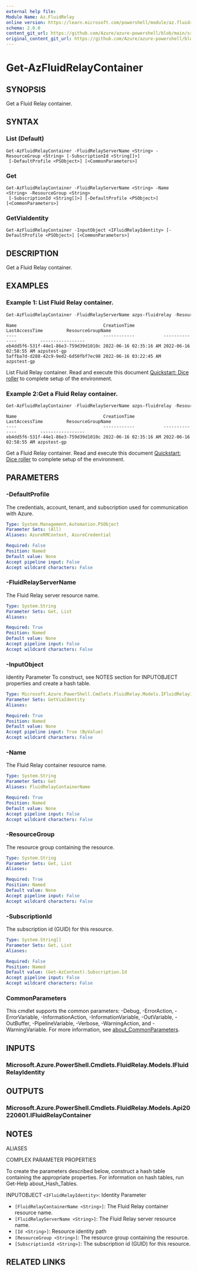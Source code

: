 ```yaml
---
external help file: 
Module Name: Az.FluidRelay
online version: https://learn.microsoft.com/powershell/module/az.fluidrelay/get-azfluidrelaycontainer
schema: 2.0.0
content_git_url: https://github.com/Azure/azure-powershell/blob/main/src/FluidRelay/FluidRelay/help/Get-AzFluidRelayContainer.md
original_content_git_url: https://github.com/Azure/azure-powershell/blob/main/src/FluidRelay/FluidRelay/help/Get-AzFluidRelayContainer.md
---
```


# Get-AzFluidRelayContainer

## SYNOPSIS
Get a Fluid Relay container.

## SYNTAX

### List (Default)
```
Get-AzFluidRelayContainer -FluidRelayServerName <String> -ResourceGroup <String> [-SubscriptionId <String[]>]
 [-DefaultProfile <PSObject>] [<CommonParameters>]
```

### Get
```
Get-AzFluidRelayContainer -FluidRelayServerName <String> -Name <String> -ResourceGroup <String>
 [-SubscriptionId <String[]>] [-DefaultProfile <PSObject>] [<CommonParameters>]
```

### GetViaIdentity
```
Get-AzFluidRelayContainer -InputObject <IFluidRelayIdentity> [-DefaultProfile <PSObject>] [<CommonParameters>]
```

## DESCRIPTION
Get a Fluid Relay container.

## EXAMPLES

### Example 1: List Fluid Relay container.
```powershell
Get-AzFluidRelayContainer -FluidRelayServerName azps-fluidrelay -ResourceGroup azpstest-gp
```

```output
Name                                 CreationTime           LastAccessTime         ResourceGroupName
----                                 ------------           --------------         -----------------
eb4dd5f6-531f-44e1-86e3-759d39d1010c 2022-06-16 02:35:16 AM 2022-06-16 02:58:55 AM azpstest-gp
5affba7d-d288-42c9-9ed2-6d50fbf7ec98 2022-06-16 03:22:45 AM                        azpstest-gp
```

List Fluid Relay container.
Read and execute this document [Quickstart: Dice roller](https://learn.microsoft.com/en-us/azure/azure-fluid-relay/quickstarts/quickstart-dice-roll) to complete setup of the environment.

### Example 2:Get a Fluid Relay container.
```powershell
Get-AzFluidRelayContainer -FluidRelayServerName azps-fluidrelay -ResourceGroup azpstest-gp -Name eb4dd5f6-531f-44e1-86e3-759d39d1010c
```

```output
Name                                 CreationTime           LastAccessTime         ResourceGroupName
----                                 ------------           --------------         -----------------
eb4dd5f6-531f-44e1-86e3-759d39d1010c 2022-06-16 02:35:16 AM 2022-06-16 02:58:55 AM azpstest-gp
```

Get a Fluid Relay container.
Read and execute this document [Quickstart: Dice roller](https://learn.microsoft.com/en-us/azure/azure-fluid-relay/quickstarts/quickstart-dice-roll) to complete setup of the environment.

## PARAMETERS

### -DefaultProfile
The credentials, account, tenant, and subscription used for communication with Azure.

```yaml
Type: System.Management.Automation.PSObject
Parameter Sets: (All)
Aliases: AzureRMContext, AzureCredential

Required: False
Position: Named
Default value: None
Accept pipeline input: False
Accept wildcard characters: False
```

### -FluidRelayServerName
The Fluid Relay server resource name.

```yaml
Type: System.String
Parameter Sets: Get, List
Aliases:

Required: True
Position: Named
Default value: None
Accept pipeline input: False
Accept wildcard characters: False
```

### -InputObject
Identity Parameter
To construct, see NOTES section for INPUTOBJECT properties and create a hash table.

```yaml
Type: Microsoft.Azure.PowerShell.Cmdlets.FluidRelay.Models.IFluidRelayIdentity
Parameter Sets: GetViaIdentity
Aliases:

Required: True
Position: Named
Default value: None
Accept pipeline input: True (ByValue)
Accept wildcard characters: False
```

### -Name
The Fluid Relay container resource name.

```yaml
Type: System.String
Parameter Sets: Get
Aliases: FluidRelayContainerName

Required: True
Position: Named
Default value: None
Accept pipeline input: False
Accept wildcard characters: False
```

### -ResourceGroup
The resource group containing the resource.

```yaml
Type: System.String
Parameter Sets: Get, List
Aliases:

Required: True
Position: Named
Default value: None
Accept pipeline input: False
Accept wildcard characters: False
```

### -SubscriptionId
The subscription id (GUID) for this resource.

```yaml
Type: System.String[]
Parameter Sets: Get, List
Aliases:

Required: False
Position: Named
Default value: (Get-AzContext).Subscription.Id
Accept pipeline input: False
Accept wildcard characters: False
```

### CommonParameters
This cmdlet supports the common parameters: -Debug, -ErrorAction, -ErrorVariable, -InformationAction, -InformationVariable, -OutVariable, -OutBuffer, -PipelineVariable, -Verbose, -WarningAction, and -WarningVariable. For more information, see [about_CommonParameters](http://go.microsoft.com/fwlink/?LinkID=113216).

## INPUTS

### Microsoft.Azure.PowerShell.Cmdlets.FluidRelay.Models.IFluidRelayIdentity

## OUTPUTS

### Microsoft.Azure.PowerShell.Cmdlets.FluidRelay.Models.Api20220601.IFluidRelayContainer

## NOTES

ALIASES

COMPLEX PARAMETER PROPERTIES

To create the parameters described below, construct a hash table containing the appropriate properties. For information on hash tables, run Get-Help about_Hash_Tables.


INPUTOBJECT `<IFluidRelayIdentity>`: Identity Parameter
  - `[FluidRelayContainerName <String>]`: The Fluid Relay container resource name.
  - `[FluidRelayServerName <String>]`: The Fluid Relay server resource name.
  - `[Id <String>]`: Resource identity path
  - `[ResourceGroup <String>]`: The resource group containing the resource.
  - `[SubscriptionId <String>]`: The subscription id (GUID) for this resource.

## RELATED LINKS

